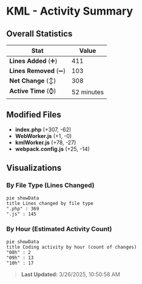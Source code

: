 # KML - Activity Summary 

## Overall Statistics

| Stat                   | Value                                                             |
| ---------------------- | ----------------------------------------------------------------- |
| **Lines Added** (➕)   | 411                                          |
| **Lines Removed** (➖) | 103                                        |
| **Net Change** (↕)    | 308                |
| **Active Time** (⌚)   | 52 minutes |


## Modified Files
- **index.php** (+307, -62)
- **WebWorker.js** (+1, -0)
- **kmlWorker.js** (+78, -27)
- **webpack.config.js** (+25, -14)

## Visualizations

### By File Type (Lines Changed)

```mermaid
pie showData
title Lines changed by file type
".php" : 369
".js" : 145
```

### By Hour (Estimated Activity Count)

```mermaid
pie showData
title Coding activity by hour (count of changes)
"08h" : 2
"09h" : 13
"10h" : 17
```


> **Last Updated:** 3/26/2025, 10:50:58 AM